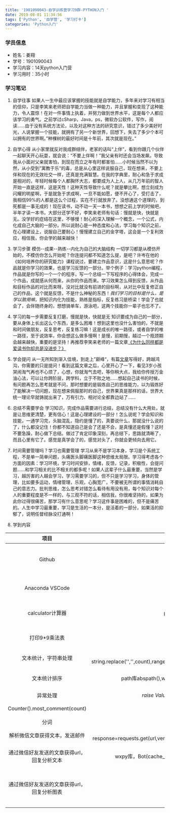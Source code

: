```yaml
---
title: '1901090043-自学训练营学习9群-PYTHON入门 '
date: 2019-08-01 11:34:56
tags: ['Python', '自学营', '学习打卡']
categories: 'Python入门'
---
```

### 学员信息

- 姓名：姜翔
- 学号：1901090043
- 学习内容：14天python入门营
- 学习用时：35小时

### 学习笔记
1. 自学往事
如果人一生中最应该掌握的技能就是自学能力，多年来对学习有相当的信仰，只是李笑来老师把自学能力当做一种能力，并且掌握和变现了这种能力，令人震惊！在对一件事情上执着，并努力做到世界水平，这是每个人都应该学习的勇气。之前学过cSharp，Java，ps，微软办公软件，写作，阅读……由于没有系统方法论，以及对这种方法的研究意识，错过了多少美好时光，人说掌握一个技能，就拥有了另一个新世界，回想下，失去了多少个本可以拥有的世界啊。”种棵树的最好时间是十年前，其次就是现在。”

2. 自学心得
从小家里就反对我成群结伴，老家的话叫“上伴”，看到你跟几个伙伴一起聊天开心玩耍，就会说：“不要上伴啊！”我父亲有时还会当场发飙，导致我从小面对父亲就害怕，到现在而立之年有时都害怕……小时候当然不以为然，从小受到”寓教于乐“的毒，总是从心里这样说服自己，现在想来，不要上伴和现在的无效社交一样，还真是充满智慧。在我的字典里，耐心和急于求成是相对的，年轻时候每个人都胸怀大志，都要成为人上人，从几万年前的智人开始一直是这样，这是天性！这种天性导致什么呢？就是攀比啊，想立刻成为闪耀的明星啊，于是就急于求成啊，一旦不能如愿，便不开心了，受打击了，我相信99%的人都是这么个过程，实在不行就放弃了。没想通这个道理的，到死都是一事无成的！现在读书，动不动一天一本书，想想之前上学的时候吧，半年才读一本书，大部分还学不好，李笑来老师有句话：慢就是快，快就是无。没学好的症结在这里，不够慢！耐心的深入理解一个概念，一个公式，内化成自己大脑的一部分。所以说耐心是一种态度和心法，学习每个知识之前，在心理建设上，说服自己要耐心！慢慢建立自己的金字塔，这会是一个复利效应，相信我，你会学的越来越快！

3. 学习步骤 模仿--成果--熟练--内化为自己的大脑结构
一切学习都是从模仿开始的，不模仿你怎么开始呢？你连提问都不知道怎么提，是吧？许岑在他的《如何培养你的研究能力》课程说过，要建立作品意识，这是什么意思呢？作品就是你学习的效果，也是学习反馈的一部分。举个例子：学习python编程，作品就是你写的一个一个的程序，写一个总结一下写程序的心得体会，完成一个作品，成就感从何而来，从你的作品而来。学习效果怎么得到反馈，从作品和目标作品的对比而来呀。没对比就没有前进的目标啊，从对比中反复修正自己的作品，这个就是反馈，不是什么神秘的东西！*我们学习的目标是什么，是学以致用嘛*，把知识内化为技能，熟练是指标，反复练习是桥梁！学会了也就会了，会伴随终身的，想想骑单车，游泳吧，这两个技能你一辈子也忘不了。

4. 学习的每一步需要反复打磨，慢就是快，快就是无
知识要成为自己的一部分，要从身体上长出这么个东西，是多么困难！想到这里也没什么害怕的，不就是和时间做朋友，反复思考，反复练习嘛！这是成长的唯一路径，或者自学的唯一路径，至于说效率，你会想这么做多慢啊！是慢，前期慢，越过一个瓶颈期会越来越快，重要的是坚持！再推荐李笑来老师的一篇文章[《为什么同样都是爱读书你却总是没进步？》](https://mp.weixin.qq.com/s?__biz=MzAxNzI4MTMwMw==&mid=2651629760&idx=1&sn=aeb63cdc3cfb261389ac750f58086606&scene=0#rd)

5. 学会提问
从一无所知到渐入佳境，到走上”巅峰“，有篇[文章](https://xinshengdaxue.tinfinite.com/%e9%82%a3%e4%ba%9b%e6%88%90%e5%8a%9f%e8%b7%a8%e8%b6%8a%e4%ba%86%e9%b8%bf%e6%b2%9f%e7%9a%84%e4%ba%ba/)写得好，跨越鸿沟，你需要的只是提问！看到这篇文章之后，心里开心了一下，看见3岁小孩哭闹淘气再也不心烦了，心想，你就淘气去吧，等你稍大点，我给你传授万金油心法，可以让你跨阶层，跨学科，立于不败之地……想起自己读书的时候，有问题再怎么思考就是不问，那时想要的是锻炼自己的思维能力，以为锻炼好了能解决一切问题，现在想来佩服那时的自己，世界果真是那样的话，世界大统一理论早就铸就出来了，万有引力、相对论全都靠边站了……

6. 总结不需要学会
学习知识，完成作品需要进行总结，总结没有什么大用处，就是让思维更清楚，更有信心！这是心理建设的一部分！怎么说呢？学会知识和技能，一通学习完，头脑混乱，隐约是懂了的，真要说什么，那就没什么说的了，什么都没记住！你都不知道自己是会了还是不会，是真懂还是假懂？这时不要急躁，耐心做下总结。做过了肯定印象深刻，再总结下，思路就清晰了，而且心里有它了。感觉是真学会了的，感觉对头了，你就会更倾向去用它。

7. 时间需要管理吗？学习也需要管理
学习从来不是学习本身，学习是个系统工程，不是单一简单问题，头痛医头脚痛医脚这种思维太局限。学习得考虑各个方面的因素：学习环境，学习时间安排，情绪，反馈，记录，积极性，会提问题……和学习相关的比不相关的都多呢！如果人这辈子什么最重要，当然是学习，越厉害的人越会学习，学习需要学习的，但不只是学习学习，身体的管理，比如要多运动，情绪管理，乐观，心胸宽广，不要被无所谓的事情消耗自己的意志力。批判思维，怎么思考对错怎么看待有用没有用，每个知识对每个人的重要程度是不一样的，与三观不符的话，相信我，你很难坚持的，如果为此你过得很痛苦，那学习有什么意思呢？学习这件事是困难的，但不是痛苦的。人生中学习最重要，学习是生活的一本分，是活着的一部分，如果活的抑郁了，说明任督经脉没打通啊！

8. 学到内容

|项目|知识点|总结|
|:---:|:---:|:---:|
|Github|Github,Github Desktop|Github是最好的陌生协作平台(分布式版本控制系统)，Desktop方便本地化修改编辑|
|Anaconda VSCode|环境配置，pip安装python3|VSCode是个方便强大的开发工具，里面扩展很多，界面友好|
|calculator计算器|python文本编辑，input(),strip()|python语言简单，学会了两个方法，python对文本对齐要求很高|
|打印9*9乘法表|print('',end=' '),string.center()|知道print方法有个end参数，字符串打印居中center()方法|
|文本统计，字符串处理|字典，正则表达式，string.replace('','',count),range(,),sorted(text,key=,reverse=),''.join(array[]),bin(),oct(),hex()|正则表达式简单而强大|
|文本统计排序|path库abspath(),with……as……：，dict(dic,**dic1),import模块导入|path获得当前路径，文件的读取，字典的合并，和模块导入|
|异常处理|*raise ValueError(),try: except ValueError as result*|知道抛出异常，捕获异常|
|Counter().most_comment(count)|collections.Counter库|*counter()*方法简单强大，优于sorted()|
|分词|jieba库，jieba.cut()|*jieba智能分词*很好用|
|解析微信文章获得文本，发送邮件|pyquery.PyQuery response=requests.get(url,vertify=),PyQuery(response.text,ya=yagmail.SMTP(),ya.send())|解析网络文章获得有意义的统计，很有用！|
|通过微信好友发送的文章获得url，回复分析文本|wxpy库，Bot(cache_path=True),@bot.register(chats=[Friend],embed())|监听微信好友或群消息，*wxpy*还有很多有趣功能待挖掘|
|通过微信好友发送的文章获得url，回复分析图表|nupy库,matplotlib.pyplot库|以图表图片的形式发给好友，**思路：保存分析图片到本地，然后msg.reply_image(path)发送给好友**|